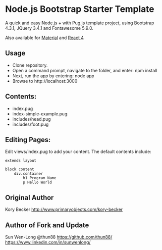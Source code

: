 Node.js Bootstrap Starter Template
===

A quick and easy Node.js + with Pug.js template project, using Bootstrap 4.3.1, JQuery 3.4.1 and Fontawesome 5.9.0.

Also available for [Material](https://github.com/primaryobjects/Node.js-Material-Starter-Template) and [React 4](https://github.com/primaryobjects/Node.js-React-Starter-Template)

## Usage
- Clone repository.
- Open a command prompt, navigate to the folder, and enter: npm install
- Next, run the app by entering: node app
- Browse to http://localhost:3000



## Contents:

- index.pug
- index-simple-example.pug
- includes/head.pug
- includes/foot.pug

## Editing Pages:

Edit views/index.pug to add your content. The default contents include:

```
extends layout

block content
	div.container
		h1 Program Name
		p Hello World
```

## Original Author
Kory Becker http://www.primaryobjects.com/kory-becker

## Author of Fork and Update
Sun Wen-Long @thun88 https://github.com/thun88/
https://www.linkedin.com/in/sunwenlong/
